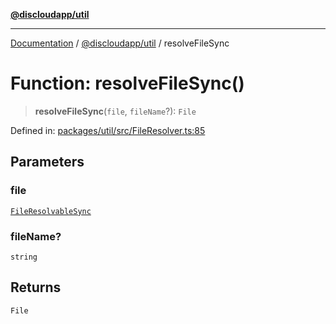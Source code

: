 [**@discloudapp/util**](../README.md)

***

[Documentation](../../../packages.md) / [@discloudapp/util](../README.md) / resolveFileSync

# Function: resolveFileSync()

> **resolveFileSync**(`file`, `fileName`?): `File`

Defined in: [packages/util/src/FileResolver.ts:85](https://github.com/discloud/discloud.app/blob/8d6df0b18784d1a4408701ac8e6b9db44dbb7133/packages/util/src/FileResolver.ts#L85)

## Parameters

### file

[`FileResolvableSync`](../type-aliases/FileResolvableSync.md)

### fileName?

`string`

## Returns

`File`
